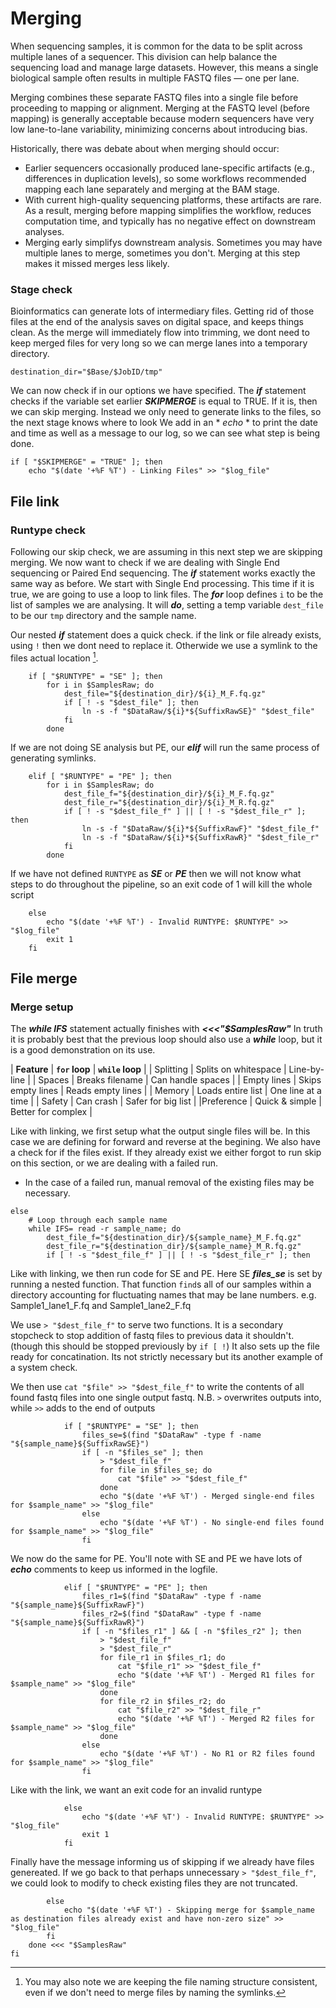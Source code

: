 # Merging
When sequencing samples, it is common for the data to be split across multiple lanes of a sequencer. This division can help balance the sequencing load and manage large datasets. However, this means a single biological sample often results in multiple FASTQ files — one per lane.

Merging combines these separate FASTQ files into a single file before proceeding to mapping or alignment.
Merging at the FASTQ level (before mapping) is generally acceptable because modern sequencers have very low lane-to-lane variability, minimizing concerns about introducing bias.

Historically, there was debate about when merging should occur:
+ Earlier sequencers occasionally produced lane-specific artifacts (e.g., differences in duplication levels), so some workflows recommended mapping each lane separately and merging at the BAM stage.
+ With current high-quality sequencing platforms, these artifacts are rare. As a result, merging before mapping simplifies the workflow, reduces computation time, and typically has no negative effect on downstream analyses.
+ Merging early simplifys downstream analysis. Sometimes you may have multiple lanes to merge, sometimes you don't. Merging at this step makes it missed merges less likely.
  
### Stage check
Bioinformatics can generate lots of intermediary files. Getting rid of those files at the end of the analysis saves on digital space, and keeps things clean.
As the merge will immediately flow into trimming, we dont need to keep merged files for very long so we can merge lanes into a temporary directory.
```
destination_dir="$Base/$JobID/tmp"
```

We can now check if in our options we have specified. The ***if*** statement checks if the variable set earlier ***SKIPMERGE*** is equal to TRUE. If it is, then we can skip merging.
Instead we only need to generate links to the files, so the next stage knows where to look
We add in an * *echo* * to print the date and time as well as a message to our log, so we can see what step is being done.
```
if [ "$SKIPMERGE" = "TRUE" ]; then
    echo "$(date '+%F %T') - Linking Files" >> "$log_file"
```

## File link
### Runtype check
Following our skip check, we are assuming in this next step we are skipping merging. We now want to check if we are dealing with Single End sequencing or Paired End sequencing.
The ***if*** statement works exactly the same way as before. We start with Single End processing.
This time if it is true, we are going to use a loop to link files.
The ***for*** loop defines `i` to be the list of samples we are analysing. 
It will ***do***, setting a temp variable `dest_file` to be our `tmp` directory and the sample name.

Our nested ***if*** statement does a quick check. if the link or file already exists, using `!` then we dont need to replace it.
Otherwide we use a symlink to the files actual location [^1].

```
    if [ "$RUNTYPE" = "SE" ]; then
        for i in $SamplesRaw; do
            dest_file="${destination_dir}/${i}_M_F.fq.gz"
            if [ ! -s "$dest_file" ]; then
                ln -s -f "$DataRaw/${i}*${SuffixRawSE}" "$dest_file"
            fi
        done
```
If we are not doing SE analysis but PE, our ***elif*** will run the same process of generating symlinks.
```
    elif [ "$RUNTYPE" = "PE" ]; then
        for i in $SamplesRaw; do
            dest_file_f="${destination_dir}/${i}_M_F.fq.gz"
            dest_file_r="${destination_dir}/${i}_M_R.fq.gz"
            if [ ! -s "$dest_file_f" ] || [ ! -s "$dest_file_r" ]; then
                ln -s -f "$DataRaw/${i}*${SuffixRawF}" "$dest_file_f"
                ln -s -f "$DataRaw/${i}*${SuffixRawR}" "$dest_file_r"
            fi
        done
```
If we have not defined `RUNTYPE` as ***SE*** or ***PE*** then we will not know what steps to do throughout the pipeline, so an exit code of 1 will kill the whole script
```
    else
        echo "$(date '+%F %T') - Invalid RUNTYPE: $RUNTYPE" >> "$log_file"
        exit 1
    fi
```
## File merge
### Merge setup
The ***while IFS*** statement actually finishes with ***<<<"$SamplesRaw"***
In truth it is probably best that the previous loop should also use a ***while*** loop, but it is a good demonstration on its use.

| **Feature**     | **`for` loop**           | **`while` loop**       |
| Splitting   | Splits on whitespace | Line-by-line       |
| Spaces      | Breaks filename      | Can handle spaces  |
| Empty lines | Skips empty lines    | Reads empty lines  |
| Memory      | Loads entire list    | One line at a time |
| Safety      | Can crash            | Safer for big list |
|Preference   | Quick & simple       | Better for complex |

Like with linking, we first setup what the output single files will be. In this case we are defining for forward and reverse at the begining.
We also have a check for if the files exist. If they already exist we either forgot to run skip on this section, or we are dealing with a failed run.
+ In the case of a failed run, manual removal of the existing files may be necessary.
```
else
    # Loop through each sample name
    while IFS= read -r sample_name; do
        dest_file_f="${destination_dir}/${sample_name}_M_F.fq.gz"
        dest_file_r="${destination_dir}/${sample_name}_M_R.fq.gz"
        if [ ! -s "$dest_file_f" ] || [ ! -s "$dest_file_r" ]; then
```
Like with linking, we then run code for SE and PE. Here SE ***files_se*** is set by running a nested function.
That function `find`s all of our samples within a directory accounting for fluctuating names that may be lane numbers.
e.g. Sample1_lane1_F.fq and Sample1_lane2_F.fq

We use `> "$dest_file_f"` to serve two functions. It is a secondary stopcheck to stop addition of fastq files to previous data it shouldn't.
(though this should be stopped previously by `if [ !`)
It also sets up the file ready for concatination. Its not strictly necessary but its another example of a system check.

We then use `cat "$file" >> "$dest_file_f"` to write the contents of all found fastq files into one single output fastq.
N.B. `>` overwrites outputs into, while `>>` adds to the end of outputs
```
            if [ "$RUNTYPE" = "SE" ]; then
                files_se=$(find "$DataRaw" -type f -name "${sample_name}${SuffixRawSE}")
                if [ -n "$files_se" ]; then
                    > "$dest_file_f"
                    for file in $files_se; do
                        cat "$file" >> "$dest_file_f"
                    done
                    echo "$(date '+%F %T') - Merged single-end files for $sample_name" >> "$log_file"
                else
                    echo "$(date '+%F %T') - No single-end files found for $sample_name" >> "$log_file"
                fi
```
We now do the same for PE.
You'll note with SE and PE we have lots of ***echo*** comments to keep us informed in the logfile.

```
            elif [ "$RUNTYPE" = "PE" ]; then
                files_r1=$(find "$DataRaw" -type f -name "${sample_name}${SuffixRawF}")
                files_r2=$(find "$DataRaw" -type f -name "${sample_name}${SuffixRawR}")
                if [ -n "$files_r1" ] && [ -n "$files_r2" ]; then
                    > "$dest_file_f"
                    > "$dest_file_r"
                    for file_r1 in $files_r1; do
                        cat "$file_r1" >> "$dest_file_f"
                        echo "$(date '+%F %T') - Merged R1 files for $sample_name" >> "$log_file"
                    done
                    for file_r2 in $files_r2; do
                        cat "$file_r2" >> "$dest_file_r"
                        echo "$(date '+%F %T') - Merged R2 files for $sample_name" >> "$log_file"
                    done
                else
                    echo "$(date '+%F %T') - No R1 or R2 files found for $sample_name" >> "$log_file"
                fi
```
Like with the link, we want an exit code for an invalid runtype
```
            else
                echo "$(date '+%F %T') - Invalid RUNTYPE: $RUNTYPE" >> "$log_file"
                exit 1
            fi
```
Finally have the message informing us of skipping if we already have files genereated. If we go back to that perhaps unnecessary `> "$dest_file_f"`,
we could look to modify to check existing files they are not truncated.
```
        else
            echo "$(date '+%F %T') - Skipping merge for $sample_name as destination files already exist and have non-zero size" >> "$log_file"
        fi
    done <<< "$SamplesRaw"
fi
```
[^1]: You may also note we are keeping the file naming structure consistent, even if we don't need to merge files by naming the symlinks.
